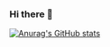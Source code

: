 ### Hi there 👋

[![Anurag's GitHub stats](https://github-readme-stats.vercel.app/api?username=LahadMbacke)](https://github.com/LahadMbacke/github-readme-stats)
